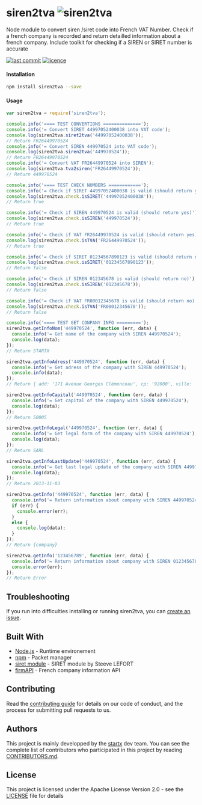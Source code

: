 # 
# siren2tva ![siren2tva](https://img.shields.io/badge/latest-v0.0.5-blue.svg)

Node module to convert siren /siret code into French VAT Number. Check if a french company is recorded and 
return detailled information about a french company. Include toolkit for checking if a SIREN or SIRET number is accurate

[![last commit](https://img.shields.io/github/last-commit/startxfr/siren2tva.svg)](https://github.com/startxfr/siren2tva) [![licence](https://img.shields.io/github/license/startxfr/siren2tva.svg)](https://github.com/startxfr/siren2tva) 

#### Installation

```bash
npm install siren2tva --save
```

#### Usage

```js
var siren2tva = require('siren2tva');

console.info('==== TEST CONVERTIONS ==============');
console.info('= Convert SIRET 44997052400038 into VAT code');
console.log(siren2tva.siret2tva('44997052400038'));
// Return FR26449970524
console.info('= Convert SIREN 449970524 into VAT code');
console.log(siren2tva.siren2tva('449970524'));
// Return FR26449970524
console.info('= Convert VAT FR26449970524 into SIREN');
console.log(siren2tva.tva2siren('FR26449970524'));
// Return 449970524

console.info('==== TEST CHECK NUMBERS ============');
console.info('= Check if SIRET 44997052400038 is valid (should return yes)');
console.log(siren2tva.check.isSIRET('44997052400038'));
// Return true

console.info('= Check if SIREN 449970524 is valid (should return yes)');
console.log(siren2tva.check.isSIREN('449970524'));
// Return true

console.info('= Check if VAT FR26449970524 is valid (should return yes)');
console.log(siren2tva.check.isTVA('FR26449970524'));
// Return true

console.info('= Check if SIRET 01234567890123 is valid (should return no)');
console.log(siren2tva.check.isSIRET('01234567890123'));
// Return false

console.info('= Check if SIREN 012345678 is valid (should return no)');
console.log(siren2tva.check.isSIREN('012345678'));
// Return false

console.info('= Check if VAT FR00012345678 is valid (should return no)');
console.log(siren2tva.check.isTVA('FR00012345678'));
// Return false

console.info('==== TEST GET CONPANY INFO =========');
siren2tva.getInfoNom('449970524', function (err, data) {
  console.info('= Get name of the company with SIREN 449970524');
  console.log(data);
});
// Return STARTX

siren2tva.getInfoAdress('449970524', function (err, data) {
  console.info('= Get adress of the company with SIREN 449970524');
  console.info(data);
});
// Return { add: '171 Avenue Georges Clémenceau', cp: '92000', ville: 'Nanterre' }

siren2tva.getInfoCapital('449970524', function (err, data) {
  console.info('= Get capital of the company with SIREN 449970524');
  console.log(data);
});
// Return 50005

siren2tva.getInfoLegal('449970524', function (err, data) {
  console.info('= Get legal form of the company with SIREN 449970524');
  console.log(data);
});
// Return SARL

siren2tva.getInfoLastUpdate('449970524', function (err, data) {
  console.info('= Get last legal update of the company with SIREN 449970524');
  console.log(data);
});
// Return 2013-11-03

siren2tva.getInfo('449970524', function (err, data) {
  console.info('= Return information about company with SIREN 449970524 (exist)');
  if (err) {
    console.error(err);
  }
  else {
    console.log(data);
  }
});
// Return {company}

siren2tva.getInfo('123456789', function (err, data) {
  console.info('= Return information about company with SIREN 012345678 (doesn\'t exist)');
  console.error(err);
});
// Return Error
```

## Troubleshooting

If you run into difficulties installing or running siren2tva, you can [create an issue](https://github.com/startxfr/siren2tva/issues/new).

## Built With

* [Node.js](https://nodejs.org/) - Runtime environement
* [npm](https://www.npmjs.com/) - Packet manager
* [siret module](https://github.com/steevelefort/siret) - SIRET module by Steeve LEFORT
* [firmAPI](https://firmapi.com/documentation#introduction) - French company information API

## Contributing

Read the [contributing guide](https://github.com/startxfr/sxapi-core/tree/master/docs/5.Contribute.md) for details on our code of conduct, and the process for submitting pull requests to us.

## Authors

This project is mainly developped by the [startx](https://www.startx.fr) dev team. You can see the complete list of contributors who participated in this project by reading [CONTRIBUTORS.md](https://github.com/startxfr/sxapi-core/tree/master/docs/CONTRIBUTORS.md).

## License

This project is licensed under the Apache License Version 2.0 - see the [LICENSE](https://github.com/startxfr/siren2tva/tree/master/LICENSE) file for details
